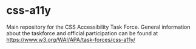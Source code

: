 # css-a11y
Main repository for the CSS Accessibility Task Force.
General information about the taskforce and official participation can be found at https://www.w3.org/WAI/APA/task-forces/css-a11y/

